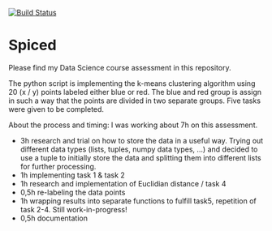 [![Build Status](https://travis-ci.org/quosi/spiced.svg?branch=master)](https://travis-ci.org/quosi/spiced)

# Spiced

Please find my Data Science course assessment in this repository.

The python script is implementing the k-means clustering algorithm using 20 (x / y) points labeled either blue or red.
The blue and red group is assign in such a way that the points are divided in two separate groups.
Five tasks were given to be completed. 

About the process and timing:
I was working about 7h on this assessment.

- 3h research and trial on how to store the data in a useful way. Trying out different data types (lists, tuples, numpy data types, ...) and decided to use a tuple to initially store the data and splitting them into different lists for further processing.
- 1h implementing task 1 & task 2
- 1h research and implementation of Euclidian distance / task 4
- 0,5h re-labeling the data points
- 1h wrapping results into separate functions to fulfill task5, repetition of task 2-4. Still work-in-progress!
- 0,5h documentation
